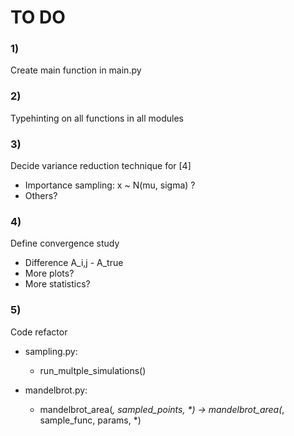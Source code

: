 # TO DO

### 1)

Create main function in main.py

### 2)

Typehinting on all functions in all modules

### 3)

Decide variance reduction technique for [4]
- Importance sampling: x ~ N(mu, sigma) ?
- Others?

### 4)

Define convergence study
- Difference A_i,j - A_true 
- More plots?
- More statistics?

### 5)

Code refactor
- sampling.py:
    - run_multple_simulations()

- mandelbrot.py:
    - mandelbrot_area(_, sampled_points, *) -> mandelbrot_area(_, sample_func, params, *)
